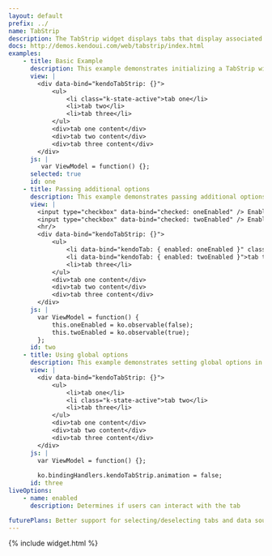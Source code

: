 ```yaml
---
layout: default
prefix: ../
name: TabStrip
description: The TabStrip widget displays tabs that display associated content when selected.
docs: http://demos.kendoui.com/web/tabstrip/index.html
examples:
    - title: Basic Example
      description: This example demonstrates initializing a TabStrip widget with no additional options specified.
      view: |
        <div data-bind="kendoTabStrip: {}">
            <ul>
                <li class="k-state-active">tab one</li>
                <li>tab two</li>
                <li>tab three</li>
            </ul>
            <div>tab one content</div>
            <div>tab two content</div>
            <div>tab three content</div>
        </div>
      js: |
         var ViewModel = function() {};
      selected: true
      id: one
    - title: Passing additional options
      description: This example demonstrates passing additional options in the data-bind attribute. The **kendoTab** binding can be applied to child elements to control the behavior of individual menu items.
      view: |
        <input type="checkbox" data-bind="checked: oneEnabled" /> Enabled 1<br/>
        <input type="checkbox" data-bind="checked: twoEnabled" /> Enabled 2
        <hr/>
        <div data-bind="kendoTabStrip: {}">
            <ul>
                <li data-bind="kendoTab: { enabled: oneEnabled }" class="k-state-active">tab one</li>
                <li data-bind="kendoTab: { enabled: twoEnabled }">tab two</li>
                <li>tab three</li>
            </ul>
            <div>tab one content</div>
            <div>tab two content</div>
            <div>tab three content</div>
        </div>
      js: |
        var ViewModel = function() {
            this.oneEnabled = ko.observable(false);
            this.twoEnabled = ko.observable(true);
        };
      id: two
    - title: Using global options
      description: This example demonstrates setting global options in *ko.bindingHandlers.kendoTabStrip.options*. This helps to simplify the markup for settings that can be used as a default for all instances of this widget.
      view: |
        <div data-bind="kendoTabStrip: {}">
            <ul>
                <li>tab one</li>
                <li class="k-state-active">tab two</li>
                <li>tab three</li>
            </ul>
            <div>tab one content</div>
            <div>tab two content</div>
            <div>tab three content</div>
        </div>
      js: |
        var ViewModel = function() {};
        
        ko.bindingHandlers.kendoTabStrip.animation = false;
      id: three
liveOptions:
    - name: enabled
      description: Determines if users can interact with the tab

futurePlans: Better support for selecting/deselecting tabs and data source integration.
---
```


{% include widget.html %}
